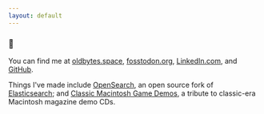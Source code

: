 ```yaml
---
layout: default
---
```


### :wave: 
You can find me at <a rel="me" href="https://oldbytes.space/@jcgraybill">oldbytes.space</a>,  <a rel="me" href="https://fosstodon.org/@jcgraybill">fosstodon.org</a>, [LinkedIn.com](https://www.linkedin.com/in/jules-graybill/), and [GitHub](https://github.com/jcgraybill).

Things I've made include [OpenSearch](https://opensearch.org/), an open source fork of [Elasticsearch](https://www.elastic.co/elasticsearch/); and [Classic Macintosh Game Demos](https://classicmacdemos.com), a tribute to classic-era Macintosh magazine demo CDs. 
